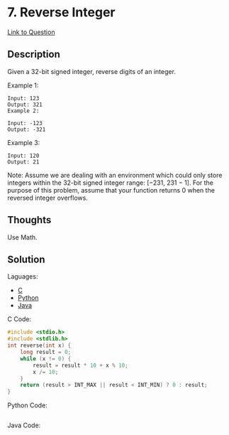 # 7. Reverse Integer

[Link to Question](https://leetcode.com/problems/reverse-integer/)

## Description

Given a 32-bit signed integer, reverse digits of an integer.

Example 1:

```
Input: 123
Output: 321
Example 2:

Input: -123
Output: -321
```

Example 3:

```
Input: 120
Output: 21
```

Note:
Assume we are dealing with an environment which could only store integers within the 32-bit signed integer range: [−231, 231 − 1]. For the purpose of this problem, assume that your function returns 0 when the reversed integer overflows.

## Thoughts

Use Math.

## Solution

Laguages:

- [C](#C)
- [Python](#python)
- [Java](#java)

<div id="C"></div>C Code:

```C
#include <stdio.h>
#include <stdlib.h>
int reverse(int x) {
    long result = 0;
    while (x != 0) {
        result = result * 10 + x % 10;
        x /= 10;
    }
    return (result > INT_MAX || result < INT_MIN) ? 0 : result;
}
```

<div id="python"></div>Python Code:

```python

```

<div id="java"></div>Java Code:

```java

```
